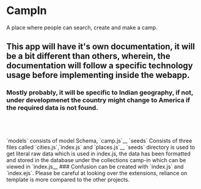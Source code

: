 # CampIn
A place where people can search, create and make a camp.
## This app will have it's own documentation, it will be a bit different than others, wherein, the documentation will follow a specific technology usage before implementing inside the webapp.
### Mostly probably, it will be specific to Indian geography, if not, under developmenet the country might change to America if the required data is not found.
</br>
</br>
</br>
`models` consists of model Schema, `camp.js`__
`seeds` Consists of three files called `cities.js`,`index.js` and `places.js`__
`seeds` directory is used to get literal raw data which is used in index.js, the data has been formatted and stored in the database under the collections camp-in which can be viewed in `index.js__
### Confusion can be created with `index.js` and `index.ejs`. Please be careful at looking over the extensions, reliance on template is more compared to the other projects.
